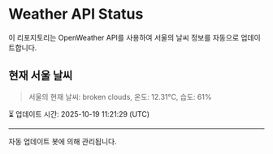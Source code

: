 
# Weather API Status

이 리포지토리는 OpenWeather API를 사용하여 서울의 날씨 정보를 자동으로 업데이트합니다.

## 현재 서울 날씨
> 서울의 현재 날씨: broken clouds, 온도: 12.31°C, 습도: 61%

⏳ 업데이트 시간: 2025-10-19 11:21:29 (UTC)

---
자동 업데이트 봇에 의해 관리됩니다.
